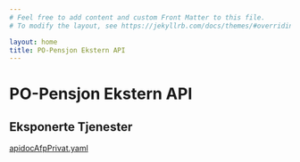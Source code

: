 ```yaml
---
# Feel free to add content and custom Front Matter to this file.
# To modify the layout, see https://jekyllrb.com/docs/themes/#overriding-theme-defaults

layout: home
title: PO-Pensjon Ekstern API
---
```

# PO-Pensjon Ekstern API

## Eksponerte Tjenester

[apidocAfpPrivat.yaml](apidocAfpPrivat.yaml)